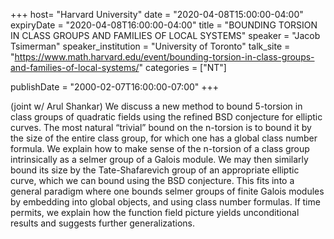 +++
  host= "Harvard University"
  date = "2020-04-08T15:00:00-04:00"
  expiryDate = "2020-04-08T16:00:00-04:00"
  title = "BOUNDING TORSION IN CLASS GROUPS AND FAMILIES OF LOCAL SYSTEMS"
  speaker = "Jacob Tsimerman"
  speaker_institution = "University of Toronto"
  talk_site = "https://www.math.harvard.edu/event/bounding-torsion-in-class-groups-and-families-of-local-systems/"
  categories = ["NT"]

  publishDate = "2000-02-07T16:00:00-07:00"
+++

(joint w/ Arul Shankar) We discuss a new method to bound 5-torsion in class groups of quadratic fields using the refined BSD conjecture for elliptic curves. The most natural “trivial” bound on the n-torsion is to bound it by the size of the entire class group, for which one has a global class number formula. We explain how to make sense of the n-torsion of a class group intrinsically as a selmer group of a Galois module. We may then similarly bound its size by the Tate-Shafarevich group of an appropriate elliptic curve, which we can bound using the BSD conjecture. This fits into a general paradigm where one bounds selmer groups of finite Galois modules by embedding into global objects, and using class number formulas. If time permits, we explain how the function field picture yields unconditional results and suggests further generalizations.